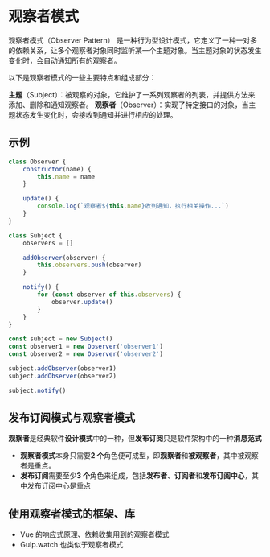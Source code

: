 # 观察者模式

观察者模式（Observer Pattern） 是一种行为型设计模式，它定义了一种一对多的依赖关系，让多个观察者对象同时监听某一个主题对象。当主题对象的状态发生变化时，会自动通知所有的观察者。

以下是观察者模式的一些主要特点和组成部分：

**主题**（Subject）：被观察的对象，它维护了一系列观察者的列表，并提供方法来添加、删除和通知观察者。
**观察者**（Observer）：实现了特定接口的对象，当主题状态发生变化时，会接收到通知并进行相应的处理。

## 示例

```js
class Observer {
    constructor(name) {
        this.name = name
    }

    update() {
        console.log(`观察者${this.name}收到通知，执行相关操作...`)
    }
}

class Subject {
    observers = []

    addObserver(observer) {
        this.observers.push(observer)
    }

    notify() {
        for (const observer of this.observers) {
            observer.update()
        }
    }
}

const subject = new Subject()
const observer1 = new Observer('observer1')
const observer2 = new Observer('observer2')

subject.addObserver(observer1)
subject.addObserver(observer2)

subject.notify()
```

## 发布订阅模式与观察者模式

**观察者**是经典软件**设计模式**中的一种，但**发布订阅**只是软件架构中的一种**消息范式**

-   **观察者模式**本身只需要**2 个**角色便可成型，即**观察者**和**被观察者**，其中被观察者是重点。
-   **发布订阅**需要至少**3 个**角色来组成，包括**发布者**、**订阅者**和**发布订阅中心**，其中发布订阅中心是重点

## 使用观察者模式的框架、库

-   Vue 的响应式原理、依赖收集用到的观察者模式
-   Gulp.watch 也类似于观察者模式
